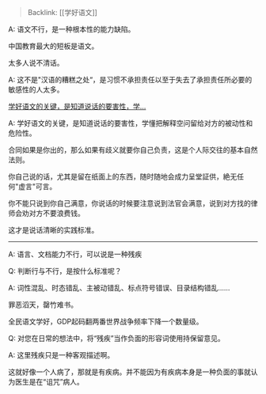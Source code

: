 > Backlink: [[学好语文]]

A: 语文不行，是一种根本性的能力缺陷。

中国教育最大的短板是语文。

太多人说不清话。

A: 这不是"汉语的糟糕之处“，是习惯不承担责任以至于失去了承担责任所必要的敏感性的人太多。

[学好语文的关键，是知道说话的要害性，学…](https://www.zhihu.com/pin/1404582613588328448)

A: 学好语文的关键，是知道说话的要害性，学懂把解释空问留给对方的被动性和危险性。

合同如果是你出的，那么如果有歧义就要你自己负责，这是个人际交往的基本自然法则。

你自己说的话，尤其是留在纸面上的东西，随时随地会成力呈堂証供，絶无任何"虚言"可言。

你不能只说到你自己满意，你说话的时候要注意说到法官会满意，说到对方找的律师会劝对方不要浪费钱。

这才是说话清晰的实践标准。

---

A: 语言、文档能力不行，可以说是一种残疾

Q: 判断行与不行，是按什么标准呢？

A: 词性混乱、时态错乱、主被动错乱、标点符号错误、目录结构错乱……  

罪恶滔天，罄竹难书。  

全民语文学好，GDP起码翻两番世界战争频率下降一个数量级。

Q: 对您在日常的想法中，将“残疾”当作负面的形容词使用持保留意见。

A: 这里残疾只是一种客观描述啊。  

这就好像一个人病了，那就是有疾病。并不能因为有疾病本身是一种负面的事就认为医生是在“诅咒”病人。
